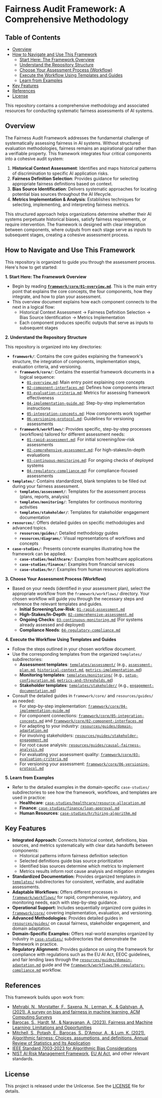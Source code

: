 # Fairness Audit Framework: A Comprehensive Methodology

## Table of Contents

- [Overview](#overview)
- [How to Navigate and Use This Framework](#how-to-navigate-and-use-this-framework)
    - [Start Here: The Framework Overview](#1-start-here-the-framework-overview)
    - [Understand the Repository Structure](#2-understand-the-repository-structure)
    - [Choose Your Assessment Process (Workflow)](#3-choose-your-assessment-process-workflow)
    - [Execute the Workflow Using Templates and Guides](#4-execute-the-workflow-using-templates-and-guides)
    - [Learn from Examples](#5-learn-from-examples)
- [Key Features](#key-features)
- [References](#references)
- [License](#license)

This repository contains a comprehensive methodology and associated resources for conducting systematic fairness
assessments of AI systems.

## Overview

The Fairness Audit Framework addresses the fundamental challenge of systematically assessing fairness in AI systems.
Without structured evaluation methodologies, fairness remains an aspirational goal rather than a verifiable property.
This framework integrates four critical components into a cohesive audit system:

1. **Historical Context Assessment**: Identifies and maps historical patterns of discrimination to specific AI
   application risks.
2. **Fairness Definition Selection**: Provides guidance for selecting appropriate fairness definitions based on context.
3. **Bias Source Identification**: Delivers systematic approaches for locating potential bias sources throughout the AI
   lifecycle.
4. **Metrics Implementation & Analysis**: Establishes techniques for selecting, implementing, and interpreting fairness
   metrics.

This structured approach helps organizations determine whether their AI systems perpetuate historical biases, satisfy
fairness requirements, or require intervention.
The framework is designed with clear integration between components,
where outputs from each stage serve as inputs to subsequent stages, creating a cohesive assessment process.

## How to Navigate and Use This Framework

This repository is organized to guide you through the assessment process. Here's how to get started:

**1. Start Here: The Framework Overview**

* Begin by reading **[`framework/core/01-overview.md`](framework/core/01-overview.md)**. This is the main entry point
  that explains the core concepts, the four components, how they integrate, and how to plan your assessment.
* This overview document explains how each component connects to the next in a logical flow:
    * Historical Context Assessment → Fairness Definition Selection → Bias Source Identification → Metrics
      Implementation
    * Each component produces specific outputs that serve as inputs to subsequent stages

**2. Understand the Repository Structure**

This repository is organized into key directories:

* **`framework/`**: Contains the core guides explaining the framework's structure, the integration of components,
  implementation steps, evaluation criteria, and versioning.
    * **`framework/core/`**: Contains the essential framework documents in a logical sequence:
        * [`01-overview.md`](framework/core/01-overview.md): Main entry point explaining core concepts
        * [`02-component-interfaces.md`](framework/core/02-component-interfaces.md): Defines how components interact
        * [`03-evaluation-criteria.md`](framework/core/03-evaluation-criteria.md): Metrics for assessing framework
          effectiveness
        * [`04-implementation-guide.md`](framework/core/04-implementation-guide.md): Step-by-step implementation
          instructions
        * [`05-integration-concepts.md`](framework/core/05-integration-concepts.md): How components work together
        * [`06-versioning-protocol.md`](framework/core/06-versioning-protocol.md): Guidelines for versioning assessments
    * **`framework/workflows/`**: Provides specific, step-by-step processes (workflows) tailored for different
      assessment needs:
        * [`01-rapid-assessment.md`](framework/workflows/01-rapid-assessment.md): For initial screening/low-risk
          assessments
        * [`02-comprehensive-assessment.md`](framework/workflows/02-comprehensive-assessment.md): For
          high-stakes/in-depth evaluations
        * [`03-continuous-monitoring.md`](framework/workflows/03-continuous-monitoring.md): For ongoing checks of
          deployed systems
        * [`04-regulatory-compliance.md`](framework/workflows/04-regulatory-compliance.md): For compliance-focused
          assessments
* **`templates/`**: Contains standardized, blank templates to be filled out during your fairness assessment.
    * **`templates/assessment/`**: Templates for the assessment process (plans, reports, analysis)
    * **`templates/monitoring/`**: Templates for continuous monitoring activities
    * **`templates/stakeholder/`**: Templates for stakeholder engagement documentation
* **`resources/`**: Offers detailed guides on specific methodologies and advanced topics.
    * **`resources/guides/`**: Detailed methodology guides
    * **`resources/diagrams/`**: Visual representations of workflows and concepts
* **`case-studies/`**: Presents concrete examples illustrating how the framework can be applied.
    * **`case-studies/healthcare/`**: Examples from healthcare applications
    * **`case-studies/finance/`**: Examples from financial services
    * **`case-studies/hr/`**: Examples from human resources applications

**3. Choose Your Assessment Process (Workflow)**

* Based on your needs (identified in your assessment plan), select the appropriate workflow from the
  `framework/workflows/` directory. Your chosen workflow will guide you through the necessary steps and reference the
  relevant templates and guides.
    * **Initial Screening/Low-Risk**: [`01-rapid-assessment.md`](framework/workflows/01-rapid-assessment.md)
    * **High-Stakes/In-Depth**: [`02-comprehensive-assessment.md`](framework/workflows/02-comprehensive-assessment.md)
    * **Ongoing Checks**: [`03-continuous-monitoring.md`](framework/workflows/03-continuous-monitoring.md) (For systems
      already assessed and deployed)
    * **Compliance Needs**: [`04-regulatory-compliance.md`](framework/workflows/04-regulatory-compliance.md)

**4. Execute the Workflow Using Templates and Guides**

* Follow the steps outlined in your chosen workflow document.
* Use the corresponding templates from the organized `templates/` subdirectories:
    * **Assessment templates**: [`templates/assessment/`](templates/assessment/) (e.g., [
      `assessment-plan.md`](templates/assessment/assessment-plan.md), [
      `historical-context.md`](templates/assessment/historical-context.md), [
      `metrics-implementation.md`](templates/assessment/metrics-implementation.md))
    * **Monitoring templates**: [`templates/monitoring/`](templates/monitoring/) (e.g., [
      `setup-configuration.md`](templates/monitoring/setup-configuration.md), [
      `metrics-and-thresholds.md`](templates/monitoring/metrics-and-thresholds.md))
    * **Stakeholder templates**: [`templates/stakeholder/`](templates/stakeholder/) (e.g., [
      `engagement-documentation.md`](templates/stakeholder/engagement-documentation.md))
* Consult the detailed guides in `framework/core/` and `resources/guides/` as needed:
    * For step-by-step implementation: [
      `framework/core/04-implementation-guide.md`](framework/core/04-implementation-guide.md)
    * For component connections: [
      `framework/core/05-integration-concepts.md`](framework/core/05-integration-concepts.md) and [
      `framework/core/02-component-interfaces.md`](framework/core/02-component-interfaces.md)
    * For adapting to your industry: [`resources/guides/domain-adaptation.md`](resources/guides/domain-adaptation.md)
    * For involving stakeholders: [
      `resources/guides/stakeholder-engagement.md`](resources/guides/stakeholder-engagement.md)
    * For root cause analysis: [
      `resources/guides/causal-fairness-analysis.md`](resources/guides/causal-fairness-analysis.md)
    * For evaluating your assessment quality: [
      `framework/core/03-evaluation-criteria.md`](framework/core/03-evaluation-criteria.md)
    * For versioning your assessment: [
      `framework/core/06-versioning-protocol.md`](framework/core/06-versioning-protocol.md)

**5. Learn from Examples**

* Refer to the detailed examples in the domain-specific `case-studies/` subdirectories to see how the framework,
  workflows, and templates are used in practice:
    * **Healthcare**: [`case-studies/healthcare/resource-allocation.md`](case-studies/healthcare/resource-allocation.md)
    * **Finance**: [`case-studies/finance/loan-approval.md`](case-studies/finance/loan-approval.md)
    * **Human Resources**: [`case-studies/hr/hiring-algorithm.md`](case-studies/hr/hiring-algorithm.md)

## Key Features

* **Integrated Approach:** Connects historical context, definitions, bias sources, and metrics systematically with clear
  data handoffs between components:
    * Historical patterns inform fairness definition selection
    * Selected definitions guide bias source prioritization
    * Identified bias sources determine which metrics to implement
    * Metrics results inform root cause analysis and mitigation strategies
* **Standardized Documentation:** Provides organized templates in [`templates/`](templates/) subdirectories for
  consistent, verifiable, and auditable assessments.
* **Adaptable Workflows:** Offers different processes in [`framework/workflows/`](framework/workflows/) for rapid,
  comprehensive, regulatory, and monitoring needs, each with step-by-step guidance.
* **Operational Support:** Includes sequentially organized core guides in [`framework/core/`](framework/core/) covering
  implementation, evaluation, and versioning.
* **Advanced Methodologies:** Provides detailed guides in [`resources/guides/`](resources/guides/) on causal fairness,
  stakeholder engagement, and domain adaptation.
* **Domain-Specific Examples:** Offers real-world examples organized by industry in [`case-studies/`](case-studies/)
  subdirectories that demonstrate the framework in practice.
* **Regulatory Alignment:** Provides guidance on using the framework for compliance with regulations such as the EU AI
  Act, EEOC guidelines, and fair lending laws through the [
  `resources/guides/domain-adaptation.md`](resources/guides/domain-adaptation.md) guide and the [
  `framework/workflows/04-regulatory-compliance.md`](framework/workflows/04-regulatory-compliance.md) workflow.

## References

This framework builds upon work from:

- [Mehrabi, N., Morstatter, F., Saxena, N., Lerman, K., & Galstyan, A. (2021). A survey on bias and fairness in machine learning. ACM Computing Surveys](https://dl.acm.org/doi/10.1145/3457607)
- [Barocas, S., Hardt, M., & Narayanan, A. (2023). Fairness and Machine Learning: Limitations and Opportunities](https://fairmlbook.org)
- [Mitchell, S., Potash, E., Barocas, S., D'Amour, A., & Lum, K. (2021). Algorithmic fairness: Choices, assumptions, and definitions. Annual Review of Statistics and Its Application](https://www.annualreviews.org/doi/10.1146/annurev-statistics-042720-125902)
- [IEEE Standard 7003-2023 for Algorithmic Bias Considerations](https://sagroups.ieee.org/7003/)
- [NIST AI Risk Management Framework](https://www.nist.gov/itl/ai-risk-management-framework), [EU AI Act](https://eur-lex.europa.eu/eli/reg/2024/1689/oj/eng),
  and other relevant standards.

## License

This project is released under the Unlicense. See the [LICENSE](LICENSE) file for details.